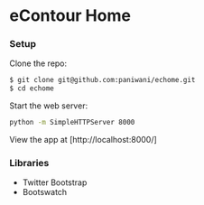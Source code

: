 # eContour Home

### Setup
Clone the repo:
```sh
$ git clone git@github.com:paniwani/echome.git
$ cd echome
```

Start the web server:
```sh
python -m SimpleHTTPServer 8000
```

View the app at [http://localhost:8000/]

### Libraries

* Twitter Bootstrap
* Bootswatch